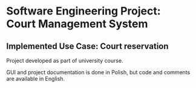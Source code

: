 # Software Engineering Project:<br>Court Management System
## Implemented Use Case: Court reservation

Project developed as part of university course. 

GUI and project documentation is done in Polish, but code and comments are available in English.
